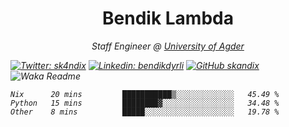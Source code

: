 <h1 align="center"> Bendik Lambda </h1>
<p align="center"><em>Staff Engineer @ <a href="http://www.uia.no">University of Agder</a></p>



[![Twitter: sk4ndix](https://img.shields.io/twitter/follow/sk4ndix?style=social)](https://twitter.com/sk4ndix)
[![Linkedin: bendikdyrli](https://img.shields.io/badge/-bendikdyrli-blue?style=flat-square&logo=Linkedin&logoColor=white&link=https://www.linkedin.com/in/bendikdyrli/)](https://www.linkedin.com/in/bendikdyrli/)
[![GitHub skandix](https://img.shields.io/github/followers/skandix?label=follow&style=social)](https://github.com/skandix)
![Waka Readme](https://github.com/skandix/skandix/workflows/Waka%20Readme/badge.svg)


<!--START_SECTION:waka-->
```text
Nix      20 mins         ███████████▒░░░░░░░░░░░░░   45.49 % 
Python   15 mins         ████████▓░░░░░░░░░░░░░░░░   34.48 % 
Other    8 mins          █████░░░░░░░░░░░░░░░░░░░░   19.78 % 
```
<!--END_SECTION:waka-->
